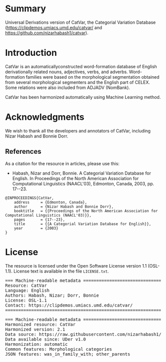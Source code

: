 # Summary

Universal Derivations version of CatVar, the Categorial Variation Database (https://clipdemos.umiacs.umd.edu/catvar/ and https://github.com/nizarhabash1/catvar).


# Introduction

CatVar is an automaticallyconstructed word-formation database of English derivationally related nouns, adjectives, verbs, and adverbs. Word-formation families were based on the morphological segmentation obtained from several morphological segmenters and the English part of CELEX. Some relations were also included from ADJADV (NomBank).

CatVar has been harmonized automatically using Machine Learning method.


# Acknowledgments

We wish to thank all the developers and annotators of CatVar, including Nizar Habash and Bonnie Dorr.


## References

As a citation for the resource in articles, please use this:

* Habash, Nizar and Dorr, Bonnie. A Categorial Variation Database for English. In Proceedings of the North American Association for Computational Linguistics (NAACL'03), Edmonton, Canada, 2003, pp. 17--23.

```
@INPROCEEDINGS{CatVar,
	address     = {Edmonton, Canada},
	author      = {Nizar Habash and Bonnie Dorr},
	booktitle   = {{Proceedings of the North American Association for Computational Linguistics (NAACL'03)}},
	pages       = {17--23},
	title       = {{A Categorial Variation Database for English}},
	year        = {2003}
}
```


# License

The resource is licensed under the Open Software License version 1.1 (OSL-1.1).
License text is available in the file `LICENSE.txt`.


<pre>
=== Machine-readable metadata =================================================
Resource: CatVar
Language: English
Authors: Habash, Nizar; Dorr, Bonnie
License: OSL-1.1
Contact: https://clipdemos.umiacs.umd.edu/catvar/
===============================================================================
</pre>

<pre>
=== Machine-readable metadata =================================================
Harmonized resource: CatVar
Harmonized version: 2.1
Data source: https://raw.githubusercontent.com/nizarhabash1/catvar/master/catvar21.signed
Data available since: UDer v1.0
Harmonization: automatic
Common features: Morphological categories
JSON features: was_in_family_with; other_parents
